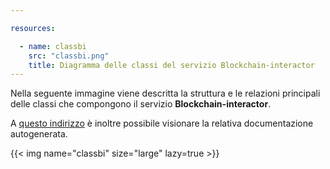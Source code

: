 ```yaml
---

resources:

  - name: classbi
    src: "classbi.png"
    title: Diagramma delle classi del servizio Blockchain-interactor
---
```

Nella seguente immagine viene descritta la struttura e le relazioni principali delle classi che compongono il servizio **Blockchain-interactor**.

A [questo indirizzo](https://sweleven.gitlab.io/blockchain-interactor/) è inoltre possibile visionare la relativa documentazione autogenerata.

{{< img name="classbi" size="large" lazy=true >}}